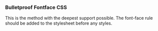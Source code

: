 ### Bulletproof Fontface CSS

This is the method with the deepest support possible. The font-face rule should be added to the stylesheet before any styles.
